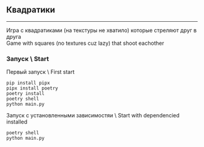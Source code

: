 ## Квадратики
---
Игра с квадратиками (на текстуры не хватило) которые стреляют друг в друга  
Game with squares (no textures cuz lazy) that shoot eachother

### Запуск \ Start
Первый запуск \ First start
```
pip install pipx  
pipx install poetry  
poetry install  
poetry shell  
python main.py
```
Запуск с установленными зависимостяи \ Start with dependencied installed
```
poetry shell
python main.py
```

